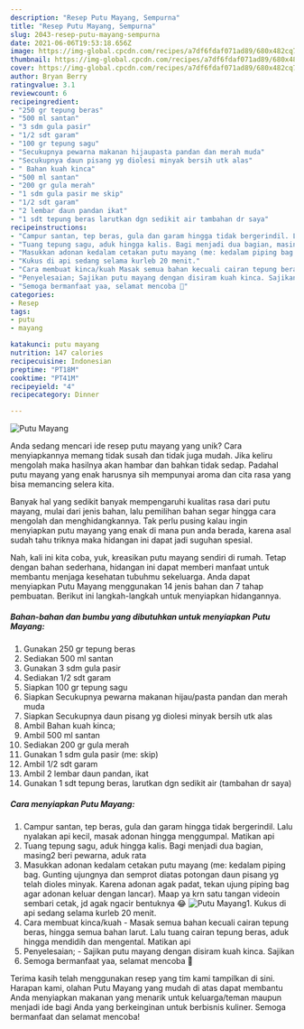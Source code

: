 ```yaml
---
description: "Resep Putu Mayang, Sempurna"
title: "Resep Putu Mayang, Sempurna"
slug: 2043-resep-putu-mayang-sempurna
date: 2021-06-06T19:53:18.656Z
image: https://img-global.cpcdn.com/recipes/a7df6fdaf071ad89/680x482cq70/putu-mayang-foto-resep-utama.jpg
thumbnail: https://img-global.cpcdn.com/recipes/a7df6fdaf071ad89/680x482cq70/putu-mayang-foto-resep-utama.jpg
cover: https://img-global.cpcdn.com/recipes/a7df6fdaf071ad89/680x482cq70/putu-mayang-foto-resep-utama.jpg
author: Bryan Berry
ratingvalue: 3.1
reviewcount: 6
recipeingredient:
- "250 gr tepung beras"
- "500 ml santan"
- "3 sdm gula pasir"
- "1/2 sdt garam"
- "100 gr tepung sagu"
- "Secukupnya pewarna makanan hijaupasta pandan dan merah muda"
- "Secukupnya daun pisang yg diolesi minyak bersih utk alas"
- " Bahan kuah kinca"
- "500 ml santan"
- "200 gr gula merah"
- "1 sdm gula pasir me skip"
- "1/2 sdt garam"
- "2 lembar daun pandan ikat"
- "1 sdt tepung beras larutkan dgn sedikit air tambahan dr saya"
recipeinstructions:
- "Campur santan, tep beras, gula dan garam hingga tidak bergerindil. Lalu nyalakan api kecil, masak adonan hingga menggumpal. Matikan api"
- "Tuang tepung sagu, aduk hingga kalis. Bagi menjadi dua bagian, masing2 beri pewarna, aduk rata"
- "Masukkan adonan kedalam cetakan putu mayang (me: kedalam piping bag. Gunting ujungnya dan semprot diatas potongan daun pisang yg telah dioles minyak. Karena adonan agak padat, tekan ujung piping bag agar adonan keluar dengan lancar). Maap ya krn satu tangan videoin sembari cetak, jd agak ngacir bentuknya 😂"
- "Kukus di api sedang selama kurleb 20 menit."
- "Cara membuat kinca/kuah Masak semua bahan kecuali cairan tepung beras, hingga semua bahan larut. Lalu tuang cairan tepung beras, aduk hingga mendidih dan mengental. Matikan api"
- "Penyelesaian; Sajikan putu mayang dengan disiram kuah kinca. Sajikan"
- "Semoga bermanfaat yaa, selamat mencoba 🙂"
categories:
- Resep
tags:
- putu
- mayang

katakunci: putu mayang 
nutrition: 147 calories
recipecuisine: Indonesian
preptime: "PT18M"
cooktime: "PT41M"
recipeyield: "4"
recipecategory: Dinner

---
```



![Putu Mayang](https://img-global.cpcdn.com/recipes/a7df6fdaf071ad89/680x482cq70/putu-mayang-foto-resep-utama.jpg)

Anda sedang mencari ide resep putu mayang yang unik? Cara menyiapkannya memang tidak susah dan tidak juga mudah. Jika keliru mengolah maka hasilnya akan hambar dan bahkan tidak sedap. Padahal putu mayang yang enak harusnya sih mempunyai aroma dan cita rasa yang bisa memancing selera kita.



Banyak hal yang sedikit banyak mempengaruhi kualitas rasa dari putu mayang, mulai dari jenis bahan, lalu pemilihan bahan segar hingga cara mengolah dan menghidangkannya. Tak perlu pusing kalau ingin menyiapkan putu mayang yang enak di mana pun anda berada, karena asal sudah tahu triknya maka hidangan ini dapat jadi suguhan spesial.


Nah, kali ini kita coba, yuk, kreasikan putu mayang sendiri di rumah. Tetap dengan bahan sederhana, hidangan ini dapat memberi manfaat untuk membantu menjaga kesehatan tubuhmu sekeluarga. Anda dapat menyiapkan Putu Mayang menggunakan 14 jenis bahan dan 7 tahap pembuatan. Berikut ini langkah-langkah untuk menyiapkan hidangannya.

<!--inarticleads1-->

##### Bahan-bahan dan bumbu yang dibutuhkan untuk menyiapkan Putu Mayang:

1. Gunakan 250 gr tepung beras
1. Sediakan 500 ml santan
1. Gunakan 3 sdm gula pasir
1. Sediakan 1/2 sdt garam
1. Siapkan 100 gr tepung sagu
1. Siapkan Secukupnya pewarna makanan hijau/pasta pandan dan merah muda
1. Siapkan Secukupnya daun pisang yg diolesi minyak bersih utk alas
1. Ambil  Bahan kuah kinca;
1. Ambil 500 ml santan
1. Sediakan 200 gr gula merah
1. Gunakan 1 sdm gula pasir (me: skip)
1. Ambil 1/2 sdt garam
1. Ambil 2 lembar daun pandan, ikat
1. Gunakan 1 sdt tepung beras, larutkan dgn sedikit air (tambahan dr saya)




<!--inarticleads2-->

##### Cara menyiapkan Putu Mayang:

1. Campur santan, tep beras, gula dan garam hingga tidak bergerindil. Lalu nyalakan api kecil, masak adonan hingga menggumpal. Matikan api
1. Tuang tepung sagu, aduk hingga kalis. Bagi menjadi dua bagian, masing2 beri pewarna, aduk rata
1. Masukkan adonan kedalam cetakan putu mayang (me: kedalam piping bag. Gunting ujungnya dan semprot diatas potongan daun pisang yg telah dioles minyak. Karena adonan agak padat, tekan ujung piping bag agar adonan keluar dengan lancar). Maap ya krn satu tangan videoin sembari cetak, jd agak ngacir bentuknya 😂
<img src="//assets-global.cpcdn.com/assets/icons/button_play-2c75c40dde080a61004c1f40b05d8f140eaff45d7e9e6481dc71c63d2e7c4909.png" alt="Putu Mayang">1. Kukus di api sedang selama kurleb 20 menit.
1. Cara membuat kinca/kuah - Masak semua bahan kecuali cairan tepung beras, hingga semua bahan larut. Lalu tuang cairan tepung beras, aduk hingga mendidih dan mengental. Matikan api
1. Penyelesaian; - Sajikan putu mayang dengan disiram kuah kinca. Sajikan
1. Semoga bermanfaat yaa, selamat mencoba 🙂




Terima kasih telah menggunakan resep yang tim kami tampilkan di sini. Harapan kami, olahan Putu Mayang yang mudah di atas dapat membantu Anda menyiapkan makanan yang menarik untuk keluarga/teman maupun menjadi ide bagi Anda yang berkeinginan untuk berbisnis kuliner. Semoga bermanfaat dan selamat mencoba!
